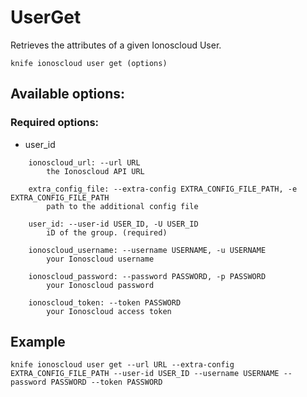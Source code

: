 # UserGet

Retrieves the attributes of a given Ionoscloud User.

```text
knife ionoscloud user get (options)
```

## Available options:

### Required options:

* user\_id

```text
    ionoscloud_url: --url URL
        the Ionoscloud API URL

    extra_config_file: --extra-config EXTRA_CONFIG_FILE_PATH, -e EXTRA_CONFIG_FILE_PATH
        path to the additional config file

    user_id: --user-id USER_ID, -U USER_ID
        iD of the group. (required)

    ionoscloud_username: --username USERNAME, -u USERNAME
        your Ionoscloud username

    ionoscloud_password: --password PASSWORD, -p PASSWORD
        your Ionoscloud password

    ionoscloud_token: --token PASSWORD
        your Ionoscloud access token

```
## Example

```text
knife ionoscloud user get --url URL --extra-config EXTRA_CONFIG_FILE_PATH --user-id USER_ID --username USERNAME --password PASSWORD --token PASSWORD
```
